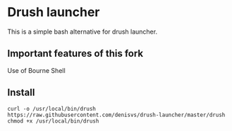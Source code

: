 # Drush launcher

This is a simple bash alternative for drush launcher.

## Important features of this fork
Use of Bourne Shell

## Install

```
curl -o /usr/local/bin/drush https://raw.githubusercontent.com/denisvs/drush-launcher/master/drush
chmod +x /usr/local/bin/drush
```

